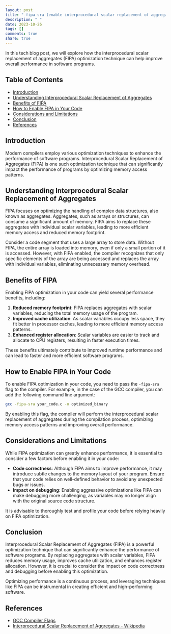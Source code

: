 ```yaml
---
layout: post
title: "-fipa-sra (enable interprocedural scalar replacement of aggregates)"
description: " "
date: 2023-10-26
tags: []
comments: true
share: true
---
```


In this tech blog post, we will explore how the interprocedural scalar replacement of aggregates (FIPA) optimization technique can help improve overall performance in software programs.

## Table of Contents
- [Introduction](#introduction)
- [Understanding Interprocedural Scalar Replacement of Aggregates](#understanding-interprocedural-scalar-replacement-of-aggregates)
- [Benefits of FIPA](#benefits-of-fipa)
- [How to Enable FIPA in Your Code](#how-to-enable-fipa-in-your-code)
- [Considerations and Limitations](#considerations-and-limitations)
- [Conclusion](#conclusion)
- [References](#references)

## Introduction<a name="introduction"></a>
Modern compilers employ various optimization techniques to enhance the performance of software programs. Interprocedural Scalar Replacement of Aggregates (FIPA) is one such optimization technique that can significantly impact the performance of programs by optimizing memory access patterns.

## Understanding Interprocedural Scalar Replacement of Aggregates<a name="understanding-interprocedural-scalar-replacement-of-aggregates"></a>
FIPA focuses on optimizing the handling of complex data structures, also known as aggregates. Aggregates, such as arrays or structures, can consume a significant amount of memory. FIPA aims to replace these aggregates with individual scalar variables, leading to more efficient memory access and reduced memory footprint.

Consider a code segment that uses a large array to store data. Without FIPA, the entire array is loaded into memory, even if only a small portion of it is accessed. However, with FIPA enabled, the compiler recognizes that only specific elements of the array are being accessed and replaces the array with individual variables, eliminating unnecessary memory overhead.

## Benefits of FIPA<a name="benefits-of-fipa"></a>
Enabling FIPA optimization in your code can yield several performance benefits, including:

1. **Reduced memory footprint**: FIPA replaces aggregates with scalar variables, reducing the total memory usage of the program.
2. **Improved cache utilization**: As scalar variables occupy less space, they fit better in processor caches, leading to more efficient memory access patterns.
3. **Enhanced register allocation**: Scalar variables are easier to track and allocate to CPU registers, resulting in faster execution times.

These benefits ultimately contribute to improved runtime performance and can lead to faster and more efficient software programs.

## How to Enable FIPA in Your Code<a name="how-to-enable-fipa-in-your-code"></a>
To enable FIPA optimization in your code, you need to pass the `-fipa-sra` flag to the compiler. For example, in the case of the GCC compiler, you can add the following command line argument:

```bash
gcc -fipa-sra your_code.c -o optimized_binary
```

By enabling this flag, the compiler will perform the interprocedural scalar replacement of aggregates during the compilation process, optimizing memory access patterns and improving overall performance.

## Considerations and Limitations<a name="considerations-and-limitations"></a>
While FIPA optimization can greatly enhance performance, it is essential to consider a few factors before enabling it in your code:

- **Code correctness**: Although FIPA aims to improve performance, it may introduce subtle changes to the memory layout of your program. Ensure that your code relies on well-defined behavior to avoid any unexpected bugs or issues.
- **Impact on debugging**: Enabling aggressive optimizations like FIPA can make debugging more challenging, as variables may no longer align with the original source code structure.

It is advisable to thoroughly test and profile your code before relying heavily on FIPA optimization.

## Conclusion<a name="conclusion"></a>
Interprocedural Scalar Replacement of Aggregates (FIPA) is a powerful optimization technique that can significantly enhance the performance of software programs. By replacing aggregates with scalar variables, FIPA reduces memory usage, improves cache utilization, and enhances register allocation. However, it is crucial to consider the impact on code correctness and debugging before enabling this optimization.

Optimizing performance is a continuous process, and leveraging techniques like FIPA can be instrumental in creating efficient and high-performing software.

## References<a name="references"></a>
- [GCC Compiler Flags](https://gcc.gnu.org/onlinedocs/gcc/Overall-Options.html)
- [Interprocedural Scalar Replacement of Aggregates - Wikipedia](https://en.wikipedia.org/wiki/Interprocedural_Scalar_Replacement_of_Aggregates)